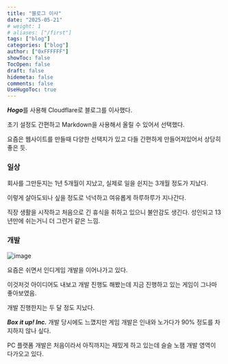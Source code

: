 ```yaml
---
title: "블로그 이사"
date: "2025-05-21"
# weight: 1
# aliases: ["/first"]
tags: ["blog"]
categories: ["blog"]
author: ["0xFFFFFF"]
showToc: false
TocOpen: false
draft: false
hidemeta: false
comments: false
UseHugoToc: true
---
```


***Hogo***를 사용해 Cloudflare로 블로그를 이사했다.

초기 설정도 간편하고 Markdown을 사용해서 올릴 수 있어서 선택했다.

요즘은 웹사이트를 만들때 다양한 선택지가 있고 다들 간편하게 만들어져있어서 상당히 좋은 듯.

### 일상

회사를 그만둔지는 1년 5개월이 지났고, 실제로 일을 쉰지는 3개월 정도가 지났다.

이렇게 살아도되나 싶을 정도로 넉넉하고 여유롭게 하루하루가 지나간다. 

직장 생활을 시작하고 처음으로 긴 휴식을 취하고 있으니 불안감도 생긴다. 성인되고 13년만에 쉬는거니 더 그런거 같은 느낌.


### 개발

![image](images/250521_cover.png)

요즘은 쉬면서 인디게임 개발을 이어나가고 있다.

이것저것 아이디어도 내보고 개발 진행도 해봤는데 지금 진행하고 있는 게임이 그나마 좋아보였음.

개발 진행한지는 두 달 정도 지났다.

***Box it up! Inc.*** 개발 당시에도 느꼈지만 게임 개발은 인내와 노가다가 90% 정도를 차지하지 않나 싶다.

PC 플랫폼 개발은 처음이라서 아직까지는 재밌게 하고 있는데 슬슬 노잼 개발 영역이 다가오고 있다.





